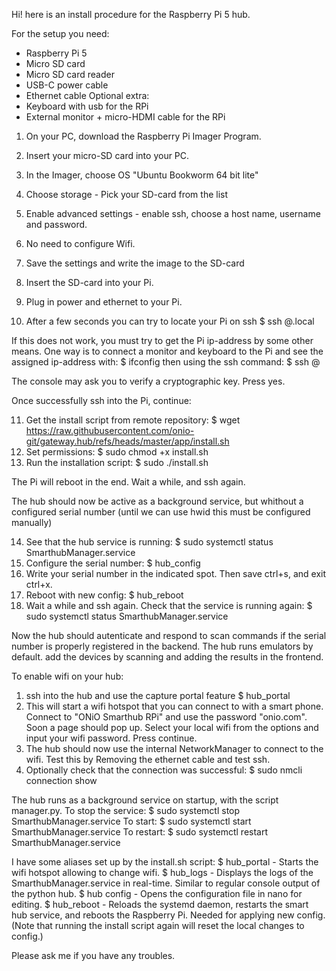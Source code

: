 Hi! here is an install procedure for the Raspberry Pi 5 hub.

For the setup you need:
- Raspberry Pi 5
- Micro SD card
- Micro SD card reader
- USB-C power cable
- Ethernet cable
Optional extra:
- Keyboard with usb for the RPi
- External monitor + micro-HDMI cable for the RPi

1. On your PC, download the Raspberry Pi Imager Program.
2. Insert your micro-SD card into your PC.
3. In the Imager, choose OS "Ubuntu Bookworm 64 bit lite"
4. Choose storage - Pick your SD-card from the list
5. Enable advanced settings - enable ssh, choose a host name, username and password.
6. No need to configure Wifi.
7. Save the settings and write the image to the SD-card

8. Insert the SD-card into your Pi.
9. Plug in power and ethernet to your Pi.
10. After a few seconds you can try to locate your Pi on ssh
  $ ssh <username>@<hostname>.local

If this does not work, you must try to get the Pi ip-address by some other means. 
One way is to connect a monitor and keyboard to the Pi and see the assigned ip-address 
with: $ ifconfig 
then using the ssh command:
  $ ssh <username>@<local-ip-address>
  
The console may ask you to verify a cryptographic key. Press yes.

Once successfully ssh into the Pi, continue:

11. Get the install script from remote repository:
  $ wget https://raw.githubusercontent.com/onio-git/gateway.hub/refs/heads/master/app/install.sh
12. Set permissions:
  $ sudo chmod +x install.sh
13. Run the installation script:
  $ sudo ./install.sh
  
The Pi will reboot in the end. Wait a while, and ssh again.

The hub should now be active as a background service, but whithout a configured serial number
(until we can use hwid this must be configured manually)

14. See that the hub service is running:
  $ sudo systemctl status SmarthubManager.service
15. Configure the serial number:
  $ hub_config
16. Write your serial number in the indicated spot. Then save ctrl+s, and exit ctrl+x.
17. Reboot with new config:
  $ hub_reboot
18. Wait a while and ssh again. Check that the service is running again:
  $ sudo systemctl status SmarthubManager.service

Now the hub should autenticate and respond to scan commands if the serial number is properly 
registered in the backend. The hub runs emulators by default. add the devices by scanning and 
adding the results in the frontend.


To enable wifi on your hub:
1. ssh into the hub and use the capture portal feature
  $ hub_portal
2. This will start a wifi hotspot that you can connect to with a smart phone. 
   Connect to "ONiO Smarthub RPi" and use the password "onio.com". Soon a page should pop up.
   Select your local wifi from the options and input your wifi password. Press continue.
3. The hub should now use the internal NetworkManager to connect to the wifi. Test this by 
   Removing the ethernet cable and test ssh. 
4. Optionally check that the connection was successful:
  $ sudo nmcli connection show



The hub runs as a background service on startup, with the script manager.py.
To stop the service:
  $ sudo systemctl stop SmarthubManager.service
To start:
  $ sudo systemctl start SmarthubManager.service
To restart:
  $ sudo systemctl restart SmarthubManager.service

I have some aliases set up by the install.sh script:
$ hub_portal - Starts the wifi hotspot allowing to change wifi.
$ hub_logs   - Displays the logs of the SmarthubManager.service in real-time. 
               Similar to regular console output of the python hub.
$ hub config - Opens the configuration file in nano for editing.
$ hub_reboot - Reloads the systemd daemon, restarts the smart hub service, and reboots the Raspberry Pi. Needed for applying new config.
(Note that running the install script again will reset the local changes to config.)


Please ask me if you have any troubles.




















